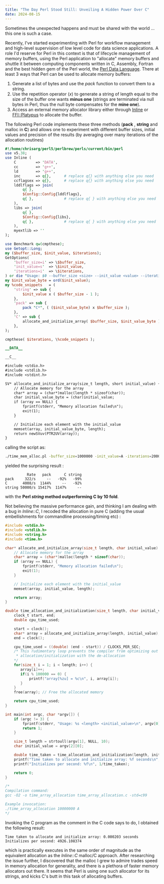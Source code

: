 ```yaml
---
title: "The Day Perl Stood Still: Unveiling A Hidden Power Over C"
date: 2024-08-15
---
```

Sometimes the unexpected happens and must be shared with the world ... this one is such a case.

Recently, I've started experimenting with Perl for workflow management and high-level supervision of low level code for data science applications. A role I'd reserve for Perl in this context is that of lifecycle management of memory buffers, using the Perl application to "allocate" memory buffers and shuttle it between computing components written in C, Assembly, Fortran and the best hidden gem of the Perl world, the [Perl Data Language](https://metacpan.org/pod/PDL). 
There at least 3 ways that Perl can be used to allocate memory buffers:

1. Generate a list of bytes and use the _pack_ function to convert them to a string. 
2. Use the repetition operator (_x_) to generate a string of length equal to the size of the buffer one wants **minus one** (strings are terminated via null bytes in Perl, thus the null byte compensates for the **mine one**).
3. Access an external memory allocator library either through [Inline](https://metacpan.org/dist/Inline/view/lib/Inline.pod) or [FFI::Platypus](https://metacpan.org/pod/FFI::Platypus) to allocate the buffer.

The following Perl code implements these three methods (**pack** , **string** and malloc in **C**)  and allows one to experiment with different buffer sizes, initial values and precision of the results (by averaging over many iterations of the allocation routines)

```perl
#!/home/chrisarg/perl5/perlbrew/perls/current/bin/perl
use v5.38;
use Inline (
    C         => 'DATA',
    cc        => 'g++',
    ld        => 'g++',
    inc       => q{},      # replace q{} with anything else you need
    ccflagsex => q{},      # replace q{} with anything else you need
    lddlflags => join(
        q{ },
        $Config::Config{lddlflags},
        q{ },              # replace q{ } with anything else you need
    ),
    libs => join(
        q{ },
        $Config::Config{libs},
        q{ },              # replace q{ } with anything else you need
    ),
    myextlib => ''
);

use Benchmark qw(cmpthese);
use Getopt::Long;
my ($buffer_size, $init_value, $iterations);
GetOptions(
    'buffer_size=i' => \$buffer_size,
    'init_value=s'  => \$init_value,
    'iterations=i'  => \$iterations,
) or die "Usage: $0 --buffer_size <size> --init_value <value> --iterations <count>\n";
my $init_value_byte = ord($init_value);
my %code_snippets   = (
    'string' => sub {
        $init_value x ( $buffer_size - 1 );
    },
    'pack' => sub {
        pack "C*", ( ($init_value_byte) x $buffer_size );
    },
    'C' => sub {
        allocate_and_initialize_array( $buffer_size, $init_value_byte );
    },
);

cmpthese( $iterations, \%code_snippets );

__DATA__

__C__

#include <stdio.h>
#include <stdlib.h>
#include <stdint.h>

SV* allocate_and_initialize_array(size_t length, short initial_value) {
    // Allocate memory for the array
    char* array = (char*)malloc(length * sizeof(char));
    char initial_value_byte = (char)initial_value;
    if (array == NULL) {
        fprintf(stderr, "Memory allocation failed\n");
        exit(1);
    }

    // Initialize each element with the initial_value
    memset(array, initial_value_byte, length);
    return newSVuv(PTR2UV(array));
}

```
calling the script as:
```bash
./time_mem_alloc.pl -buffer_size=1000000 -init_value=A -iterations=20000
```
yielded the surprising result : 
```text
          Rate   pack      C string
pack     322/s     --   -92%   -99%
C       4008/s  1144%     --   -92%
string 50000/s 15417%  1147%     --
```
with the **Perl _string_ method outperforming C by 10 fold**. 

Not believing the massive performance gain, and thinking I am dealing with a bug in _Inline::C_,  I recoded the allocation in pure C (adding the usual embellishments for commandline processing/timing etc) :
```c
#include <stdio.h>
#include <stdlib.h>
#include <string.h>
#include <time.h>

char* allocate_and_initialize_array(size_t length, char initial_value) {
    // Allocate memory for the array
    char* array = (char*)malloc(length * sizeof(char));
    if (array == NULL) {
        fprintf(stderr, "Memory allocation failed\n");
        exit(1);
    }

    // Initialize each element with the initial_value
    memset(array, initial_value, length);

    return array;
}

double time_allocation_and_initialization(size_t length, char initial_value) {
    clock_t start, end;
    double cpu_time_used;

    start = clock();
    char* array = allocate_and_initialize_array(length, initial_value);
    end = clock();

    cpu_time_used = ((double) (end - start)) / CLOCKS_PER_SEC;
    /* This rudimentary loop prevents the compiler from optimizing out the 
     * allocation/initialization with the de-allocation
    */
    for(size_t i = 1; i < length; i++) {
       array[i]++;
       if(i % 100000 == 0) {
           printf("array[%zu] = %c\n", i, array[i]);
       }
    }
    free(array); // Free the allocated memory

    return cpu_time_used;
}

int main(int argc, char *argv[]) {
    if (argc != 3) {
        fprintf(stderr, "Usage: %s <length> <initial_value>\n", argv[0]);
        return 1;
    }

    size_t length = strtoull(argv[1], NULL, 10);
    char initial_value = argv[2][0];

    double time_taken = time_allocation_and_initialization(length, initial_value);
    printf("Time taken to allocate and initialize array: %f seconds\n", time_taken);
    printf("Initializes per second: %f\n", 1/time_taken);

    return 0;
}

/*
Compilation command:
gcc -O2 -o time_array_allocation time_array_allocation.c -std=c99

Example invocation:
./time_array_allocation 10000000 A
*/
```
Invoking the C program as the comment in the C code says to do, 
I obtained the following result:
```text
Time taken to allocate and initialize array: 0.000203 seconds
Initializes per second: 4926.108374
```
which is practically executes in the same order of magnitude as the equivalent allocation as the _Inline::C_ malloc/C approach. 
After researching the issue further, I discovered that the malloc I grew to admire trades speed in memory allocation for generality, and there is a plethora of faster memory allocators out there. It seems that Perl is using one such allocator for its strings, and kicks C's butt in this task of allocating buffers. 
